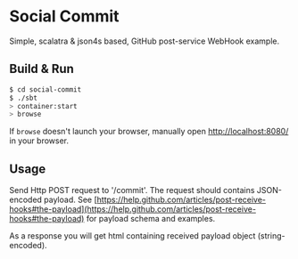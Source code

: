 # Social Commit #
Simple, scalatra & json4s based, GitHub post-service WebHook example.

## Build & Run ##

```sh
$ cd social-commit
$ ./sbt
> container:start
> browse
```

If `browse` doesn't launch your browser, manually open [http://localhost:8080/](http://localhost:8080/) in your browser.

## Usage ##
Send Http POST request to '/commit'.
The request should contains JSON-encoded payload.
See [https://help.github.com/articles/post-receive-hooks#the-payload](https://help.github.com/articles/post-receive-hooks#the-payload) for payload schema and examples.

As a response you will get html containing received payload object (string-encoded).

